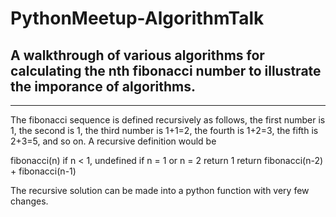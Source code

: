 # PythonMeetup-AlgorithmTalk
## A walkthrough of various algorithms for calculating the nth fibonacci number to illustrate the imporance of algorithms.
----
The fibonacci sequence is defined recursively as follows, the first number is
 1, the second is 1, the third number is 1+1=2, the fourth is 1+2=3, the 
 fifth is 2+3=5, and so on. A recursive definition would be 
 
 fibonacci(n)
   if n < 1, undefined
   if n = 1 or n = 2 return 1
   return fibonacci(n-2) + fibonacci(n-1)
   
 The recursive solution can be made into a python function with very few 
 changes.